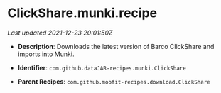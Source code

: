 # ClickShare.munki.recipe

_Last updated 2021-12-23 20:01:50Z_

- **Description**: Downloads the latest version of Barco ClickShare and imports into Munki.

- **Identifier**: `com.github.dataJAR-recipes.munki.ClickShare`

- **Parent Recipes**: `com.github.moofit-recipes.download.ClickShare`

